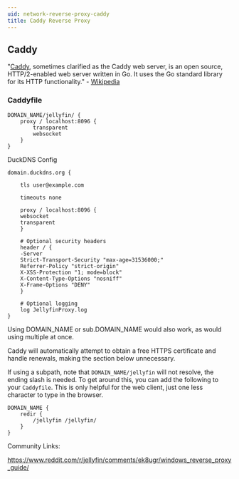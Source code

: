 ```yaml
---
uid: network-reverse-proxy-caddy
title: Caddy Reverse Proxy
---
```


## Caddy

"[Caddy](https://caddyserver.com/), sometimes clarified as the Caddy web server, is an open source, HTTP/2-enabled web server written in Go. It uses the Go standard library for its HTTP functionality." - [Wikipedia](https://en.wikipedia.org/wiki/Caddy_(web_server))

### Caddyfile

```
DOMAIN_NAME/jellyfin/ {
    proxy / localhost:8096 {
        transparent
        websocket
    }
}
```

DuckDNS Config

```
domain.duckdns.org {
 
    tls user@example.com
   
    timeouts none
 
    proxy / localhost:8096 {
    websocket
    transparent
    }
 
    # Optional security headers
    header / {
    -Server
    Strict-Transport-Security "max-age=31536000;"
    Referrer-Policy "strict-origin"
    X-XSS-Protection "1; mode=block"
    X-Content-Type-Options "nosniff"
    X-Frame-Options "DENY"
    }
 
    # Optional logging
    log JellyfinProxy.log
}
```

Using DOMAIN_NAME or sub.DOMAIN_NAME would also work, as would using multiple at once.

Caddy will automatically attempt to obtain a free HTTPS certificate and handle renewals, making the section below unnecessary.

If using a subpath, note that `DOMAIN_NAME/jellyfin` will not resolve, the ending slash is needed. To get around this, you can add the following to your `Caddyfile`. This is only helpful for the web client, just one less character to type in the browser.

```
DOMAIN_NAME {
    redir {
        /jellyfin /jellyfin/
    }
}
```

Community Links:

https://www.reddit.com/r/jellyfin/comments/ek8ugr/windows_reverse_proxy_guide/
